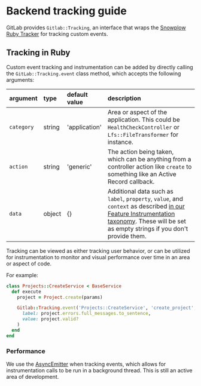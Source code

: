 # Backend tracking guide

GitLab provides `Gitlab::Tracking`, an interface that wraps the [Snowplow Ruby Tracker](https://github.com/snowplow/snowplow/wiki/ruby-tracker) for tracking custom events.

## Tracking in Ruby

Custom event tracking and instrumentation can be added by directly calling the `GitLab::Tracking.event` class method, which accepts the following arguments:

| argument   | type   | default value              | description |
|:-----------|:-------|:---------------------------|:------------|
| `category` | string | 'application'              | Area or aspect of the application. This could be `HealthCheckController` or `Lfs::FileTransformer` for instance. |
| `action`   | string | 'generic'                  | The action being taken, which can be anything from a controller action like `create` to something like an Active Record callback. |
| `data`     | object | {}                         | Additional data such as `label`, `property`, `value`, and `context` as described [in our Feature Instrumentation taxonomy](https://about.gitlab.com/handbook/product/feature-instrumentation/#taxonomy). These will be set as empty strings if you don't provide them. |

Tracking can be viewed as either tracking user behavior, or can be utilized for instrumentation to monitor and visual performance over time in an area or aspect of code.

For example:

```ruby
class Projects::CreateService < BaseService
  def execute
    project = Project.create(params)

    Gitlab::Tracking.event('Projects::CreateService', 'create_project',
      label: project.errors.full_messages.to_sentence,
      value: project.valid?
    )
  end
end
```

### Performance

We use the [AsyncEmitter](https://github.com/snowplow/snowplow/wiki/Ruby-Tracker#52-the-asyncemitter-class) when tracking events, which allows for instrumentation calls to be run in a background thread. This is still an active area of development.
